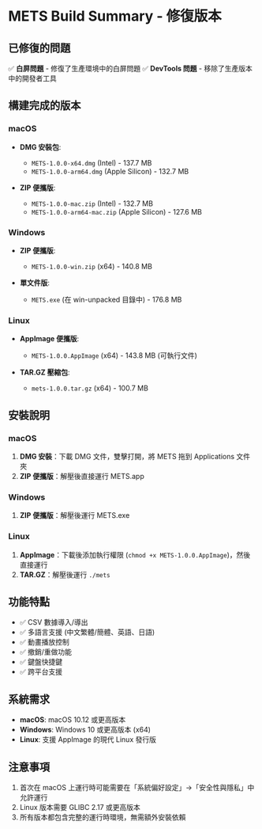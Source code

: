 # METS Build Summary - 修復版本

## 已修復的問題

✅ **白屏問題** - 修復了生產環境中的白屏問題
✅ **DevTools 問題** - 移除了生產版本中的開發者工具

## 構建完成的版本

### macOS
- **DMG 安裝包**:
  - `METS-1.0.0-x64.dmg` (Intel) - 137.7 MB
  - `METS-1.0.0-arm64.dmg` (Apple Silicon) - 132.7 MB
  
- **ZIP 便攜版**:
  - `METS-1.0.0-mac.zip` (Intel) - 132.7 MB
  - `METS-1.0.0-arm64-mac.zip` (Apple Silicon) - 127.6 MB

### Windows
- **ZIP 便攜版**:
  - `METS-1.0.0-win.zip` (x64) - 140.8 MB
  
- **單文件版**:
  - `METS.exe` (在 win-unpacked 目錄中) - 176.8 MB

### Linux
- **AppImage 便攜版**:
  - `METS-1.0.0.AppImage` (x64) - 143.8 MB (可執行文件)
  
- **TAR.GZ 壓縮包**:
  - `mets-1.0.0.tar.gz` (x64) - 100.7 MB

## 安裝說明

### macOS
1. **DMG 安裝**：下載 DMG 文件，雙擊打開，將 METS 拖到 Applications 文件夾
2. **ZIP 便攜版**：解壓後直接運行 METS.app

### Windows
1. **ZIP 便攜版**：解壓後運行 METS.exe

### Linux
1. **AppImage**：下載後添加執行權限 (`chmod +x METS-1.0.0.AppImage`)，然後直接運行
2. **TAR.GZ**：解壓後運行 `./mets`

## 功能特點

- ✅ CSV 數據導入/導出
- ✅ 多語言支援 (中文繁體/簡體、英語、日語)
- ✅ 動畫播放控制
- ✅ 撤銷/重做功能
- ✅ 鍵盤快捷鍵
- ✅ 跨平台支援

## 系統需求

- **macOS**: macOS 10.12 或更高版本
- **Windows**: Windows 10 或更高版本 (x64)
- **Linux**: 支援 AppImage 的現代 Linux 發行版

## 注意事項

1. 首次在 macOS 上運行時可能需要在「系統偏好設定」→「安全性與隱私」中允許運行
2. Linux 版本需要 GLIBC 2.17 或更高版本
3. 所有版本都包含完整的運行時環境，無需額外安裝依賴